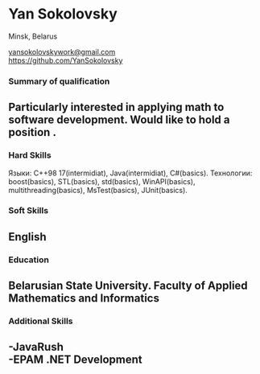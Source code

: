 # Yan Sokolovsky

Minsk, Belarus

yansokolovskywork@gmail.com      
https://github.com/YanSokolovsky

### __Summary of qualification__

Particularly interested in applying math to software development.  Would like to hold a position .
-------------------------------------------------------------------------------------------------------------------------------------
### __Hard Skills__

Языки: C++98 17(intermidiat), Java(intermidiat), C#(basics).
Технологии: boost(basics), STL(basics), std(basics), WinAPI(basics), multithreading(basics), MsTest(basics), JUnit(basics).
### __Soft Skills__

English
------------------------------------------------------------------------------------------------------------------------------------
### __Education__

Belarusian State University. Faculty of Applied Mathematics and Informatics
------------------------------------------------------------------------------------------------------------------------------------
### __Additional Skills__

-JavaRush               
-EPAM .NET Development
-------------------------------------------------------------------------------------------------------------------------------------




